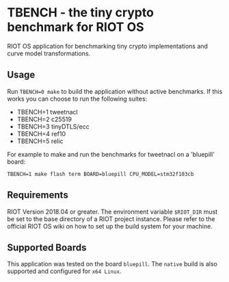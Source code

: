 TBENCH - the tiny crypto benchmark for RIOT OS
=====

RIOT OS application for benchmarking tiny crypto implementations and curve model transformations.

## Usage

Run `TBENCH=0 make` to build the application without active benchmarks.
If this works you can choose to run the following suites:
   * TBENCH=1 tweetnacl
   * TBENCH=2 c25519
   * TBENCH=3 tinyDTLS/ecc
   * TBENCH=4 ref10
   * TBENCH=5 relic

For example to make and run the benchmarks for tweetnacl on a 'bluepill' board:

    TBENCH=1 make flash term BOARD=bluepill CPU_MODEL=stm32f103cb

## Requirements

RIOT Version 2018.04 or greater.
The environment variable `$RIOT_DIR` must be set to the base directory of a RIOT project instance.
Please refer to the official RIOT OS wiki on how to set up the build system for your machine.

## Supported Boards

This application was tested on the board `bluepill`.
The `native` build is also supported and configured for `x64 Linux`.
